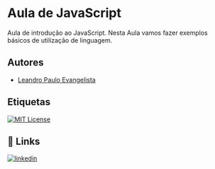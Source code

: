 
# Aula de JavaScript

Aula de introdução ao JavaScript. Nesta Aula vamos fazer exemplos básicos de utilização de linguagem.


## Autores

- [Leandro Paulo Evangelista](https://github.com/Leandro-Evangelista)


## Etiquetas


[![MIT License](https://img.shields.io/badge/License-MIT-green.svg)](https://choosealicense.com/licenses/mit/)


## 🔗 Links

[![linkedin](https://img.shields.io/badge/linkedin-0A66C2?style=for-the-badge&logo=linkedin&logoColor=white)](https://www.linkedin.com/)


